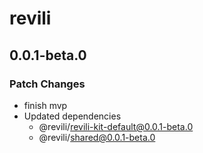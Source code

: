 # revili

## 0.0.1-beta.0

### Patch Changes

- finish mvp
- Updated dependencies
  - @revili/revili-kit-default@0.0.1-beta.0
  - @revili/shared@0.0.1-beta.0
